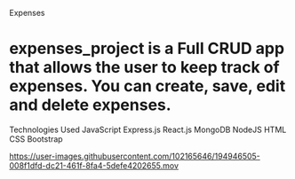 Expenses
# expenses_project is a Full CRUD app that allows the user to keep track of expenses. You can create, save, edit and delete expenses.

Technologies Used
JavaScript
Express.js
React.js
MongoDB
NodeJS
HTML
CSS
Bootstrap

https://user-images.githubusercontent.com/102165646/194946505-008f1dfd-dc21-461f-8fa4-5defe4202655.mov
